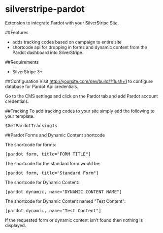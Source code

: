# silverstripe-pardot

Extension to integrate Pardot with your SilverStripe Site.

##Features
* adds tracking codes based on campaign to entire site
* shortcode api for dropping in forms and dynamic content from the Pardot dashboard into SilverStripe.

##Requirements
* SilverStripe 3+

##Configuration
Visit http://yoursite.com/dev/build/?flush=1 to configure database for Pardot Api credentials.

Go to the CMS settings and click on the Pardot tab and add Pardot account credentials.

##Tracking
To add tracking codes to your site simply add the following to your template. 
<pre>$GetPardotTrackingJs</pre>

##Pardot Forms and Dynamic Content shortcode


The shortcode for forms: 
<pre>[pardot_form, title="FORM_TITLE"]</pre>

The shortcode for the standard form would be:
<pre>[pardot_form, title="Standard Form"]</pre>

The shortcode for Dynamic Content:
<pre>[pardot_dynamic, name="DYNAMIC_CONTENT_NAME"]</pre>

The shortcode for Dynamic Content named "Test Content":
<pre>[pardot_dynamic, name="Test Content"]</pre>


If the requested form or dynamic content isn't found then nothing is displayed.